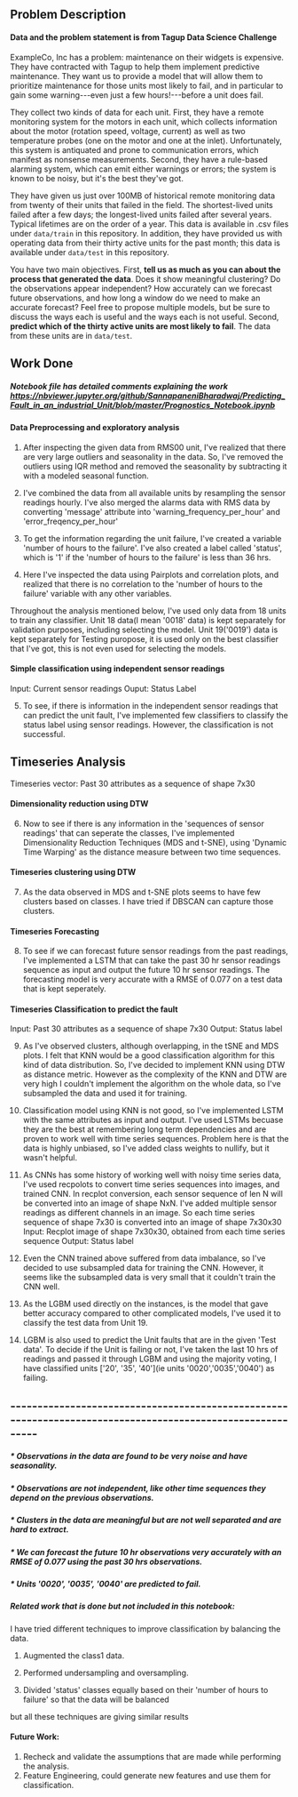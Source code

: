 ## Problem Description
#### Data and the problem statement is from Tagup Data Science Challenge
ExampleCo, Inc has a problem: maintenance on their widgets is expensive. They have contracted with Tagup to help them implement predictive maintenance. They want us to provide a model that will allow them to prioritize maintenance for those units most likely to fail, and in particular to gain some warning---even just a few hours!---before a unit does fail.

They collect two kinds of data for each unit. First, they have a remote monitoring system for the motors in each unit, which collects information about the motor (rotation speed, voltage, current) as well as two temperature probes (one on the motor and one at the inlet). Unfortunately, this system is antiquated and prone to communication errors, which manifest as nonsense measurements. Second, they have a rule-based alarming system, which can emit either warnings or errors; the system is known to be noisy, but it's the best they've got. 

They have given us just over 100MB of historical remote monitoring data from twenty of their units that failed in the field. The shortest-lived units failed after a few days; the longest-lived units failed after several years. Typical lifetimes are on the order of a year. This data is available in .csv files under `data/train` in this repository. In addition, they have provided us with operating data from their thirty active units for the past month; this data is available under `data/test` in this repository.

You have two main objectives. First, **tell us as much as you can about the process that generated the data**. Does it show meaningful clustering? Do the observations appear independent? How accurately can we forecast future observations, and how long a window do we need to make an accurate forecast? Feel free to propose multiple models, but be sure to discuss the ways each is useful and the ways each is not useful. Second, **predict which of the thirty active units are most likely to fail**. The data from these units are in `data/test`.


## Work Done

##### Notebook file has detailed comments explaining the work https://nbviewer.jupyter.org/github/SannapaneniBharadwaj/Predicting_Fault_in_an_industrial_Unit/blob/master/Prognostics_Notebook.ipynb

#### Data Preprocessing and exploratory analysis

1) After inspecting the given data from RMS00 unit, I've realized that there are very large outliers and seasonality in the data. So, I've removed the outliers using IQR method and removed the seasonality by subtracting it with a modeled seasonal function.

2) I've combined the data from all available units by resampling the  sensor readings hourly. I've also merged the alarms data with RMS data by converting 'message' attribute into 'warning_frequency_per_hour' and 'error_freqency_per_hour'

3) To get the information regarding the unit failure, I've created a variable 'number of hours to the failure'. I've also created a label called 'status', which is '1' if the 'number of hours to the failure' is less than 36 hrs.

4) Here I've inspected the data using Pairplots and correlation plots, and realized that there is no correlation to the 'number of hours to the failure' variable with any other variables.


Throughout the analysis mentioned below, I've used only data from 18 units to train any classifier. Unit 18 data(I mean '0018' data) is kept separately for validation purposes, including selecting the model. Unit 19('0019') data is kept separately for Testing puropose, it is used only on the best classifier that I've got, this is not even used for selecting the models.
#### Simple classification using independent sensor readings

Input: Current sensor readings
Ouput: Status Label

5) To see, if there is information in the independent sensor readings that can predict the unit fault, I've implemented few classifiers to classify the status label using sensor readings. However, the classification is not successful.


## Timeseries Analysis

Timeseries vector: Past 30 attributes as a sequence of shape 7x30

#### Dimensionality reduction using DTW

6) Now to see if there is any information in the 'sequences of sensor readings' that can seperate the classes, I've implemented Dimensionality Reduction Techniques (MDS and t-SNE), using 'Dynamic Time Warping' as the distance measure between two time sequences.

#### Timeseries clustering using DTW

7) As the data observed in MDS and t-SNE plots seems to have few clusters based on classes. I have tried if DBSCAN can capture those clusters.

#### Timeseries Forecasting

8) To see if we can forecast future sensor readings from the past readings, I've implemented a LSTM that can take the past 30 hr sensor readings sequence as input and output the future 10 hr sensor readings. The forecasting model is very accurate with a RMSE of 0.077 on a test data that is kept seperately. 

#### Timeseries Classification to predict the fault

Input: Past 30 attributes as a sequence of shape 7x30
Output: Status label

9) As I've observed clusters, although overlapping, in the tSNE and MDS plots. I felt that KNN would be a good classification algorithm for this kind of data distribution. So, I've decided to implement KNN using DTW as distance metric. However as the complexity of the KNN and DTW are very high I couldn't implement the algorithm on the whole data, so I've subsampled the data and used it for training.

10) Classification model using KNN is not good, so I've implemented LSTM with the same attributes as input and output. I've used LSTMs becuase they are the best at remembering long term dependencies and are proven to work well with time series sequences. Problem here is that the data is highly unbiased, so I've added class weights to nullify, but it wasn't helpful.

11) As CNNs has some history of working well with noisy time series data, I've used recpolots to convert time series sequences into images, and trained CNN. In recplot conversion, each sensor sequence of len N will be converted into an image of shape NxN. I've added multiple sensor readings as different channels in an image. So each time series sequence of shape 7x30 is converted into an image of shape 7x30x30
Input: Recplot image of shape 7x30x30, obtained from each time series sequence 
Output: Status label

12) Even the CNN trained above suffered from data imbalance, so I've decided to use subsampled data for training the CNN. However, it seems like the subsampled data is very small that it couldn't train the CNN well.


13) As the LGBM used directly on the instances, is the model that gave better accuracy compared to other complicated models, I've used it to classify the test data from Unit 19. 

14) LGBM is also used to predict the Unit faults that are in the given 'Test data'. To decide if the Unit is failing or not, I've taken the last 10 hrs of readings and passed it through LGBM and using the majority voting, I have classified units ['20', '35', '40'](ie units '0020','0035','0040') as failing.

## -----------------------------------------------------------------------------------------------------------

##### * Observations in the data are found to be very noise and have seasonality. 
##### * Observations are not independent, like other time sequences they depend on the previous observations. 
##### * Clusters in the data are meaningful but are not well separated and are hard to extract. 
##### * We can forecast the future 10 hr observations very accurately with an RMSE of 0.077 using the past 30 hrs observations. 
##### * Units '0020', '0035', '0040' are predicted to fail.



##### Related work that is done but not included in this notebook: 

I have tried different techniques to improve classification by balancing the data. 

1) Augmented the class1 data. 

2) Performed undersampling and oversampling. 

3) Divided 'status' classes equally based on their 'number of hours to failure' so that the data will be balanced

but all these techniques are giving similar results



#### Future Work: 
1) Recheck and validate the assumptions that are made while performing the analysis.
2) Feature Engineering, could generate new features and use them for classification. 
